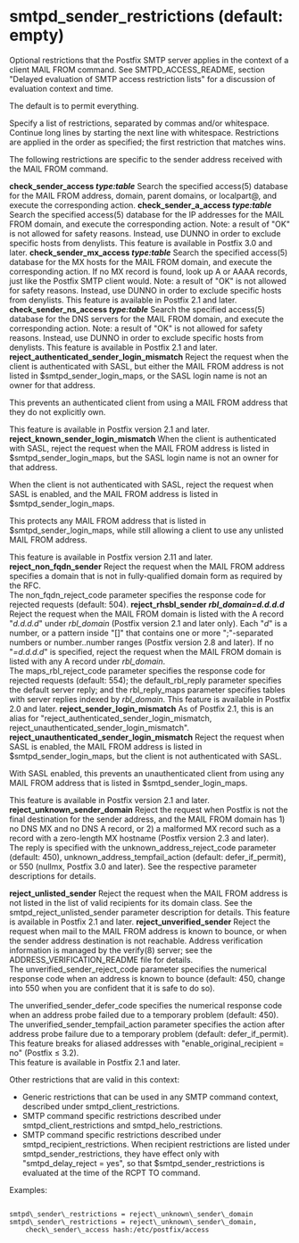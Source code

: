 # smtpd_sender_restrictions (default: empty)

Optional restrictions that the Postfix SMTP server applies in the
context of a client MAIL FROM command.
See SMTPD\_ACCESS\_README, section "Delayed evaluation of SMTP access
restriction lists" for a discussion of evaluation context and time.




The default is to permit everything.




Specify a list of restrictions, separated by commas and/or whitespace.
Continue long lines by starting the next line with whitespace.
Restrictions are applied in the order as specified; the first
restriction that matches wins.




The following restrictions are specific to the sender address
received with the MAIL FROM command.




**check\_sender\_access *type:table***
Search the specified access(5) database for the MAIL FROM
address, domain, parent domains, or localpart@, and execute the
corresponding action. 
**check\_sender\_a\_access *type:table***
Search the specified access(5) database for the IP addresses for
the MAIL FROM domain, and execute the corresponding action. Note:
a result of "OK" is not allowed for safety reasons. Instead, use
DUNNO in order to exclude specific hosts from denylists. This
feature is available in Postfix 3.0 and later. 
**check\_sender\_mx\_access *type:table***
Search the specified access(5) database for the MX hosts for
the MAIL FROM domain, and execute the corresponding action. If no
MX record is found, look up A or AAAA records, just like the Postfix
SMTP client would. Note:
a result of "OK" is not allowed for safety reasons. Instead, use
DUNNO in order to exclude specific hosts from denylists. This
feature is available in Postfix 2.1 and later. 
**check\_sender\_ns\_access *type:table***
Search the specified access(5) database for the DNS servers
for the MAIL FROM domain, and execute the corresponding action.
Note: a result of "OK" is not allowed for safety reasons. Instead,
use DUNNO in order to exclude specific hosts from denylists. This
feature is available in Postfix 2.1 and later. 
**reject\_authenticated\_sender\_login\_mismatch**
 Reject the request when the client is authenticated with SASL,
but either the MAIL FROM address is not listed in $smtpd\_sender\_login\_maps,
or the SASL login name is not an owner for that address.
  

This prevents an authenticated client from using a MAIL FROM address
that they do not explicitly own.
  

This feature is available in Postfix version 2.1 and later. 
**reject\_known\_sender\_login\_mismatch**
 When the client is authenticated with SASL, reject the request
when the MAIL FROM address is listed in $smtpd\_sender\_login\_maps,
but the SASL login name is not an owner for that address.
  

When the client is not authenticated with SASL, reject the request
when SASL is enabled, and the MAIL FROM address is listed in
$smtpd\_sender\_login\_maps.
  

This protects any MAIL FROM address that is listed in
$smtpd\_sender\_login\_maps, while still allowing a client to use any
unlisted MAIL FROM address.
  

This feature is available in Postfix version 2.11 and later.
**reject\_non\_fqdn\_sender**
Reject the request when the MAIL FROM address specifies a
domain that is not in
fully-qualified domain form as required by the RFC.   
 The
non\_fqdn\_reject\_code parameter specifies the response code for
rejected requests (default: 504). 
**reject\_rhsbl\_sender *rbl\_domain=d.d.d.d***
Reject the request when the MAIL FROM domain is listed with
the A record "*d.d.d.d*" under *rbl\_domain* (Postfix
version 2.1 and later only). Each "*d*" is a number, or a
pattern inside "[]" that contains one or more ";"-separated numbers
or number..number ranges (Postfix version 2.8 and later). If no
"*=d.d.d.d*" is specified,
reject the request when the MAIL FROM domain is
listed with any A record under *rbl\_domain*.   
 The
maps\_rbl\_reject\_code parameter specifies the response code for
rejected requests (default: 554); the default\_rbl\_reply parameter
specifies the default server reply; and the rbl\_reply\_maps parameter
specifies tables with server replies indexed by *rbl\_domain*.
This feature is available in Postfix 2.0 and later.
**reject\_sender\_login\_mismatch**
 As of Postfix 2.1, this is an alias for
"reject\_authenticated\_sender\_login\_mismatch,
reject\_unauthenticated\_sender\_login\_mismatch".
**reject\_unauthenticated\_sender\_login\_mismatch**
 Reject the request when SASL is enabled, the MAIL FROM address
is listed in $smtpd\_sender\_login\_maps, but the client is not
authenticated with SASL.
  

With SASL enabled, this prevents an unauthenticated client from
using any MAIL FROM address that is listed in $smtpd\_sender\_login\_maps.
  

This feature is available in Postfix version 2.1 and later.
**reject\_unknown\_sender\_domain**
Reject the request when Postfix is not the final destination for
the sender address, and the MAIL FROM domain has 1) no DNS MX and
no DNS A
record, or 2) a malformed MX record such as a record with
a zero-length MX hostname (Postfix version 2.3 and later).   
 The
reply is specified with the unknown\_address\_reject\_code parameter
(default: 450), unknown\_address\_tempfail\_action (default:
defer\_if\_permit), or 550 (nullmx, Postfix 3.0 and
later). See the respective parameter descriptions for details.

**reject\_unlisted\_sender**
Reject the request when the MAIL FROM address is not listed in
the list of valid recipients for its domain class. See the
smtpd\_reject\_unlisted\_sender parameter description for details.
This feature is available in Postfix 2.1 and later.
**reject\_unverified\_sender**
Reject the request when mail to the MAIL FROM address is known to
bounce, or when the sender address destination is not reachable.
Address verification information is managed by the verify(8) server;
see the ADDRESS\_VERIFICATION\_README file for details.   
 The
unverified\_sender\_reject\_code parameter specifies the numerical
response code when an address is known to bounce (default: 450,
change into 550 when you are confident that it is safe to do so).
  
The unverified\_sender\_defer\_code specifies the numerical response
code when an address probe failed due to a temporary problem
(default: 450).   
 The unverified\_sender\_tempfail\_action parameter
specifies the action after address probe failure due to a temporary
problem (default: defer\_if\_permit).   
 This feature breaks for
aliased addresses with "enable\_original\_recipient = no" (Postfix
≤ 3.2).   
 This feature is available in Postfix 2.1 and later.



Other restrictions that are valid in this context:



* Generic restrictions that can be used
in any SMTP command context, described under smtpd\_client\_restrictions.
* SMTP command specific restrictions described under
smtpd\_client\_restrictions and smtpd\_helo\_restrictions.
* SMTP command specific restrictions described under
smtpd\_recipient\_restrictions. When recipient restrictions are listed
under smtpd\_sender\_restrictions, they have effect only with
"smtpd\_delay\_reject = yes", so that $smtpd\_sender\_restrictions is
evaluated at the time of the RCPT TO command.



Examples:




```

smtpd\_sender\_restrictions = reject\_unknown\_sender\_domain
smtpd\_sender\_restrictions = reject\_unknown\_sender\_domain,
    check\_sender\_access hash:/etc/postfix/access

```

